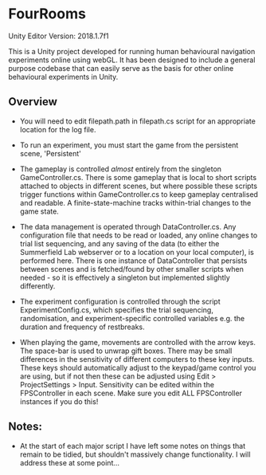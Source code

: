 # FourRooms
Unity Editor Version: 2018.1.7f1

This is a Unity project developed for running human behavioural navigation experiments online using webGL. It has been designed to include a general purpose codebase that can easily serve as the basis for other online behavioural experiments in Unity.

## Overview

- You will need to edit filepath.path in filepath.cs script for an appropriate  location for the log file.

- To run an experiment, you must start the game from the persistent scene, 'Persistent'
- The gameplay is controlled *almost* entirely from the singleton GameController.cs. There is some gameplay that is local to short scripts attached to objects in different scenes, but where possible these scripts trigger functions within GameController.cs to keep gameplay centralised and readable. A finite-state-machine tracks within-trial changes to the game state.

- The data management is operated through DataController.cs. Any configuration file that needs to be read or loaded, any online changes to trial list sequencing, and any saving of the data (to either the Summerfield Lab webserver or to a location on your local computer), is performed here. There is one instance of DataController that persists between scenes and is fetched/found by other smaller scripts when needed - so it is effectively a singleton but implemented slightly differently.

- The experiment configuration is controlled through the script ExperimentConfig.cs, which specifies the trial sequencing, randomisation, and experiment-specific controlled variables e.g. the duration and frequency of restbreaks.

- When playing the game, movements are controlled with the arrow keys. The space-bar is used to unwrap gift boxes. There may be small differences in the sensitivity of different computers to these key inputs. These keys should automatically adjust to the keypad/game control you are using, but if not then these can be adjusted using Edit > ProjectSettings > Input. Sensitivity can be edited within the FPSController in each scene. Make sure you edit ALL FPSController instances if you do this!

## Notes:

- At the start of each major script I have left some notes on things that remain to be tidied, but shouldn't massively change functionality. I will address these at some point...
